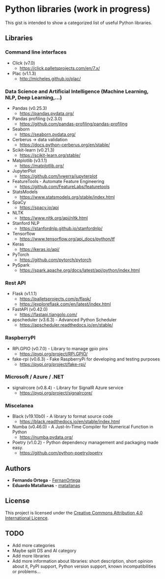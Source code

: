 # Python libraries (work in progress)

This gist is intended to show a categorized list of useful Python libraries.

## Libraries
### Command line interfaces
* Click (v7.0)
	* https://click.palletsprojects.com/en/7.x/
* Plac (v1.1.3)
	* http://micheles.github.io/plac/

### Data Science and Artificial Intelligence (Machine Learning, NLP, Deep Learning,...)
* Pandas (v0.25.3)
	* https://pandas.pydata.org/
* Pandas profiling (v2.3.0)
	* https://github.com/pandas-profiling/pandas-profiling
* Seaborn
	* https://seaborn.pydata.org/
* Cerberus &rightarrow; data validation 
	* https://docs.python-cerberus.org/en/stable/
* Scikit-learn (v0.21.3)
	* https://scikit-learn.org/stable/
* Matplotlib (v3.1.1)
	* https://matplotlib.org/
* JupyterPlot
	* https://github.com/lvwerra/jupyterplot
* FeatureTools - Automate Feature Engineering
	* https://github.com/FeatureLabs/featuretools
* StatsModels
	* https://www.statsmodels.org/stable/index.html
* SpaCy
	* https://spacy.io/api
* NLTK
	* https://www.nltk.org/api/nltk.html
* Stanford NLP
	* https://stanfordnlp.github.io/stanfordnlp/
* Tensorflow
	* https://www.tensorflow.org/api_docs/python/tf
* Keras
	* https://keras.io/api/
* PyTorch
	* https://github.com/pytorch/pytorch
* PySpark
	* https://spark.apache.org/docs/latest/api/python/index.html

### Rest API
* Flask (v1.1.1)
	* https://palletsprojects.com/p/flask/
	* https://exploreflask.com/en/latest/index.html
* FastAPI (v0.42.0)
	* https://fastapi.tiangolo.com/
* apscheduler (v3.6.3) - Advanced Python Scheduler
	* https://apscheduler.readthedocs.io/en/stable/

### RaspberryPI
* RPi.GPIO (v0.7.0) - Library to manage gpio pins
	* https://pypi.org/project/RPi.GPIO/
* fake-rpi (v0.6.3) - Fake RaspberryPi for developing and testing purposes
	* https://pypi.org/project/fake-rpi/

### Microsoft / Azure / .NET
* signalrcore (v0.8.4) - Library for SignalR Azure service
	* https://pypi.org/project/signalrcore/

### Miscelanea
* Black (v19.10b0) - A library to format source code
	* https://black.readthedocs.io/en/stable/index.html
* Numba (v0.46.0) - A Just-In-Time Compiler for Numerical Function in Python
	* https://numba.pydata.org/
* Poetry (v1.0.2) - Python dependency management and packaging made easy.
	* https://github.com/python-poetry/poetry


## Authors

* **Fernando Ortega** - [FernanOrtega](https://github.com/FernanOrtega)
* **Eduardo Matallanas** - [matallanas](https://github.com/matallanas)

## License

This project is licensed under the [Creative Commons Attribution 4.0 International Licence](https://creativecommons.org/licenses/by/4.0/legalcode).

## TODO
* Add more categories
* Maybe split DS and AI category
* Add more libraries
* Add more information about libraries: short description, short opinion about it, PyPI support, Python version support, known incompatibilities or problems...
